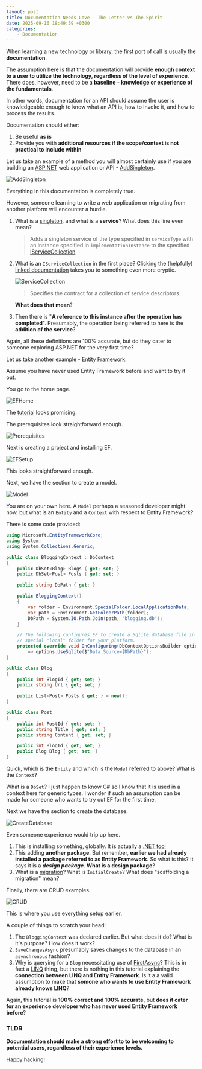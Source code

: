 ```yaml
---
layout: post
title: Documentation Needs Love - The Letter vs The Spirit
date: 2025-09-16 18:49:59 +0300
categories:
    - Documentation
---
```


When learning a new technology or library, the first port of call is usually the **documentation**.

The assumption here is that the documentation will provide **enough context to a user to utilize the technology, regardless of the level of experience**. There does, however, need to be a **baseline** - **knowledge or experience of the fundamentals**.

In other words, documentation for an API should assume the user is knowledgeable enough to know what an API is, how to invoke it, and how to process the results.

Documentation should either:

1. Be useful **as is**
2. Provide you with **additional resources if the scope/context is not practical to include within**

Let us take an example of a method you will almost certainly use if you are building an [ASP.NET](https://dotnet.microsoft.com/en-us/apps/aspnet) web application or API - [AddSingleton](https://learn.microsoft.com/en-us/dotnet/api/microsoft.extensions.dependencyinjection.servicecollectionserviceextensions.addsingleton?view=net-9.0-pp#microsoft-extensions-dependencyinjection-servicecollectionserviceextensions-addsingleton(microsoft-extensions-dependencyinjection-iservicecollection-system-type-system-object)).

![AddSingleton](../images/2025/09/AddSingleton.png)

Everything in this documentation is completely true.

However, someone learning to write a web application or migrating from another platform will encounter a hurdle.

1. What is a [singleton,](https://en.wikipedia.org/wiki/Singleton_pattern) and what is a **service**? What does this line even mean?

    > Adds a singleton service of the type specified in `serviceType` with an instance specified in `implementationInstance` to the specified [IServiceCollection](https://learn.microsoft.com/en-us/dotnet/api/microsoft.extensions.dependencyinjection.iservicecollection?view=net-9.0-pp).

2. What is an `IServiceCollection` in the first place? Clicking the (helpfully) [linked documentation](https://learn.microsoft.com/en-us/dotnet/api/microsoft.extensions.dependencyinjection.iservicecollection?view=net-9.0-pp) takes you to something even more cryptic.

    ![ServiceCollection](../images/2025/09/ServiceCollection.png)

	> Specifies the contract for a collection of service descriptors.

	**What does that mean**?
	
3. Then there is "**A reference to this instance after the operation has completed**". Presumably, the operation being referred to here is the **addition of the service**?

Again, all these definitions are 100% accurate, but do they cater to someone exploring ASP.NET for the very first time?

Let us take another example - [Entity Framework](https://learn.microsoft.com/en-us/ef/).

Assume you have never used Entity Framework before and want to try it out.

You go to the home page.

![EFHome](../images/2025/09/EFHome.png)

The [tutorial](https://learn.microsoft.com/en-us/ef/core/get-started/overview/first-app?tabs=netcore-cli) looks promising.

The prerequisites look straightforward enough.

![Prerequisites](../images/2025/09/Prerequisites.png)

Next is creating a project and installing EF.

![EFSetup](../images/2025/09/EFSetup.png)

This looks straightforward enough.

Next, we have the section to create a model.

![Model](../images/2025/09/Model.png)

You are on your own here. A `Model` perhaps a seasoned developer might now, but what is an `Entity` and a `Context` with respect to Entity Framework?

There is some code provided:

```c#
using Microsoft.EntityFrameworkCore;
using System;
using System.Collections.Generic;

public class BloggingContext : DbContext
{
    public DbSet<Blog> Blogs { get; set; }
    public DbSet<Post> Posts { get; set; }

    public string DbPath { get; }

    public BloggingContext()
    {
        var folder = Environment.SpecialFolder.LocalApplicationData;
        var path = Environment.GetFolderPath(folder);
        DbPath = System.IO.Path.Join(path, "blogging.db");
    }

    // The following configures EF to create a Sqlite database file in the
    // special "local" folder for your platform.
    protected override void OnConfiguring(DbContextOptionsBuilder options)
        => options.UseSqlite($"Data Source={DbPath}");
}

public class Blog
{
    public int BlogId { get; set; }
    public string Url { get; set; }

    public List<Post> Posts { get; } = new();
}

public class Post
{
    public int PostId { get; set; }
    public string Title { get; set; }
    public string Content { get; set; }

    public int BlogId { get; set; }
    public Blog Blog { get; set; }
}
```

Quick, which is the `Entity` and which is the `Model` referred to above? What is the `Context`?

What is a `DbSet`? I just happen to know C# so I know that it is used in a context here for generic types. I wonder if such an assumption can be made for someone who wants to try out EF for the first time.

Next we have the section to create the database.

![CreateDatabase](../images/2025/09/CreateDatabase.png)

Even someone experience would trip up here.

1. This is installing something, globally. It is actually a [.NET tool](https://learn.microsoft.com/en-us/dotnet/core/tools/global-tools)
2. This adding **another package**. But remember, **earlier we had already installed a package referred to as Entity Framework**. So what is this? It says it is a ***design package***. **What is a design package**?
3. What is a [migration](https://learn.microsoft.com/en-us/ef/core/managing-schemas/migrations/?tabs=dotnet-core-cli)? What is `InitialCreate`? What does "scaffolding a migration" mean?

Finally, there are CRUD examples.

![CRUD](../images/2025/09/CRUD.png)

This is where you use everything setup earlier.

A couple of things to scratch your head:

1. The `BloggingContext` was declared earlier. But what does it do? What is it's purpose? How does it work?
2. `SaveChangesAsync` presumably saves changes to the database in an `asynchronous` fashion?
3. Why is querying for a `Blog` necessitating use of [FirstAsync](https://learn.microsoft.com/en-us/dotnet/api/system.data.entity.queryableextensions.firstasync?view=entity-framework-6.2.0)? This is in fact a [LINQ](https://learn.microsoft.com/en-us/dotnet/csharp/linq/) thing, but there is nothing in this tutorial explaining the **connection between LINQ and Entity Framework**. Is it a a valid assumption to make that **somone who wants to use Entity Framework already knows LINQ**?

Again, this tutorial is **100% correct and 100% accurate**, but **does it cater for an experience developer who has never used Entity Framework before**?

### TLDR

**Documentation should make a strong effort to to be welcoming to potential users, regardless of their experience levels.**

Happy hacking!
